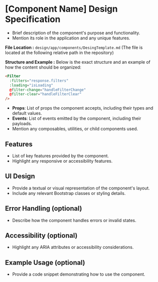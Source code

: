# [Component Name] Design Specification

- Brief description of the component's purpose and functionality.
- Mention its role in the application and any unique features.

**File Location :** `design/app/components/DesingTemplate.md` (The file is located at the following relative path in the repository)

**Structure and Example :** Below is the exact structure and an example of how the content should be organized:

```html
<Filter
  :filters="response.filters"
  :loading="isLoading"
  @filter-change="handleFilterChange"
  @filter-clear="handleFilterClear"
/>
```

- **Props**: List of props the component accepts, including their types and default values.
- **Events**: List of events emitted by the component, including their payloads.
- Mention any composables, utilities, or child components used.

## Features

- List of key features provided by the component.
- Highlight any responsive or accessibility features.

## UI Design

- Provide a textual or visual representation of the component's layout.
- Include any relevant Bootstrap classes or styling details.

## Error Handling (optional)

- Describe how the component handles errors or invalid states.

## Accessibility (optional)

- Highlight any ARIA attributes or accessibility considerations.

## Example Usage (optional)

- Provide a code snippet demonstrating how to use the component.
